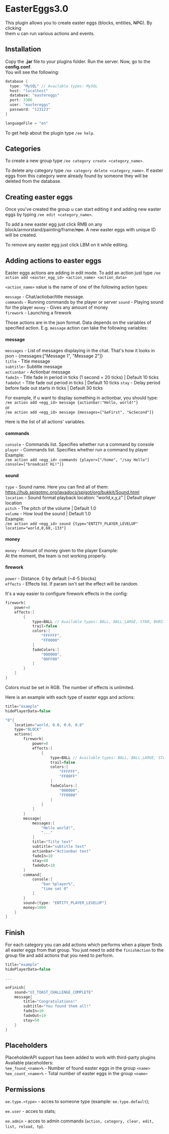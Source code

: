 # EasterEggs3.0

This plugin allows you to create easter eggs (blocks, entities, ~~NPC~~). By clicking  
them u can run various actions and events.

## Installation

Copy the **.jar** file to your plugins folder. Run the server. 
Now, go to the **config.conf**.  
You will see the following:

```kotlin
database {
  type: "MySQL" // Available types: MySQL
  host: "localhost"
  database: "eastereggs"
  port: 3306
  user: "eastereggs"
  password: "123123"
}

languageFile = "en"
```

To get help about the plugin type `/ee help`.

## Categories
To create a new group type `/ee category create <category_name>`.

To delete any category type `/ee category delete <category_name>`. If easter eggs from this category were already found by someone
they will be deleted from the database.

## Creating easter eggs
Once you've created the group u can start editing it and adding new easter eggs by 
typing `/ee edit <category_name>`.

To add a new easter egg just click RMB on any block/armorstand/painting/frame/~~npc~~.
A new easter eggs with unique ID will be created. 

To remove any easter egg just click LBM on it while editing.

## Adding actions to easter eggs
Easter eggs actions are adding in edit mode. To add an action just type 
`/ee action add <easter_egg_id> <action_name> <action_data>`

`<action_name>` value is the name of one of the following action types:

`message` - Chat/actiobar/title message.  
`commands` - Running commands by the player or server
`sound` - Playing sound for the player
`money` - Gives any amount of money  
`firework` - Launching a firework  

Those actions are in the json format. Data depends on the variables of 
specified action. E.g. `message` action can take the following variables:

#### message
`messages` - List of messages displaying in the chat. That's how it looks in  
json - {messages:["Message 1", "Message 2"]}  
`title` - Title message  
`subtitle`- Subtitle message  
`actionbar` - Actionbar message  
`fadeIn` - Title fade in period in ticks (1 second = 20 ticks)  | Default 10 ticks
`fadeOut` - Title fade out period in ticks | Default 10 ticks
`stay` - Delay period before fade out starts in ticks | Default 30 ticks

For example, if u want to display something in actionbar, you should type:  
`/ee action add <egg_id> message {actionbar:"Hello, world!"}`  
or  
`/ee action add <egg_id> message {messages=["&eFirst", "&cSecond"]}`

Here is the list of all actions' variables.

#### commands  
`console` - Commands list. Specifies whether run a command by console  
`player` - Commands list. Specifies whether run a command by player  
Example:  
`/ee action add <egg_id> commands {player=["/home", "/say Hello"] console=["broadcast Hi!"]}` 

#### sound
`type` - Sound name. Here you can find all of them: https://hub.spigotmc.org/javadocs/spigot/org/bukkit/Sound.html   
`location` - Sound format playback location: "world,x,y,z"  | Default player location  
`pitch` - The pitch of the volume | Default 1.0  
`volume` - How loud the sound | Default 1.0  
Example:  
`/ee action add <egg_id> sound {type="ENTITY_PLAYER_LEVELUP" location="world,0,60,-133"}` 

#### money
`money` - Amount of money given to the player 
Example:  
At the moment, the team is not working properly.  

#### firework
`power` - Distance. 0 by default (~4-5 blocks)  
`effects` - Effects list. If param isn't set the effect will be random. 

It's a way easier to configure firework effects in the config:

```kotlin
firework{
    power=0
    effects:[
        {
            type=BALL // Available types: BALL, BALL_LARGE, STAR, BURST, CREEPER
            trail=false
            colors:[
                "FFFFFF",
                "FF0000"
            ]
            fadeColors:[
                "000000",
                "00FF00"
            ]
        }
    ]
}
```

Colors must be set in RGB. The number of effects is unlimited.

Here is an example with each type of easter eggs and actions:

```kotlin
title="example"
hidePlayerData=false

"0"{
    location="world, 0.0, 0.0, 0.0"
    type="BLOCK"
    actions{
        firework{
            power=0
            effects:[
                {
                    type=BALL // Available types: BALL, BALL_LARGE, STAR, BURST, CREEPER
                    trail=false
                    colors:[
                        "FFFFFF",
                        "FF00FF"
                    ]
                    fadeColors:[
                        "000000",
                        "FF0000"
                    ]
                }
            ]
        }
        message{
            messages:[
                "Hello world!",
                "..."
            ]
            title="Title text"
            subtitle="subtitle text"
            actionbar="Actionbar text"
            fadeIn=10
            stay=40
            fadeOut=10
        }
        command{
            console:[
                "ban %player%",
                "time set 0"
            ]
        }
        sound={type: "ENTITY_PLAYER_LEVELUP"}
        money=1000
    }
}
```

## Finish

For each category you can add actions which performs when a player finds all easter eggs from that group.
You just need to add the `finishAction` to the group file and add actions that you need to perform. 

```kotlin
title="example"
hidePlayerData=false

...

onFinish{
    sound="UI_TOAST_CHALLENGE_COMPLETE"
    message{
        title="Congratulations!"
        subtitle="You found them all!"
        fadeIn=10
        fadeOut=10
        stay=50
    }
}
```

## Placeholders
PlaceholderAPI support has been added to work with third-party plugins Available placeholders:  
`%ee_found_<name>%` - Number of found easter eggs in the group `<name>`  
`%ee_count_<name>%` - Total number of easter eggs in the group `<name>`  

## Permissions
`ee.type.<type>` - acces to someone type (example: `ee.type.default`);

`ee.user` - acces to stats;

`ee.admin` - acces to admin commands (`action, category, clear, edit, list, reload, tp`).
